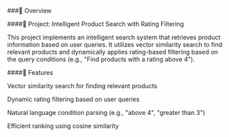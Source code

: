 ###📖 Overview

####📌 Project: Intelligent Product Search with Rating Filtering

This project implements an intelligent search system that retrieves product information based on user queries. It utilizes vector similarity search to find relevant products and dynamically applies rating-based filtering based on the query conditions (e.g., "Find products with a rating above 4").


####🚀 Features

Vector similarity search for finding relevant products

Dynamic rating filtering based on user queries

Natural language condition parsing (e.g., "above 4", "greater than 3")

Efficient ranking using cosine similarity